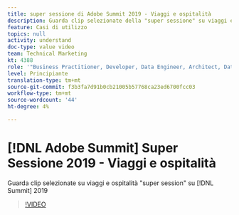 ```yaml
---
title: super sessione di Adobe Summit 2019 - Viaggi e ospitalità
description: Guarda clip selezionate della "super sessione" su viaggi e ospitalità al Summit 2019
feature: Casi di utilizzo
topics: null
activity: understand
doc-type: value video
team: Technical Marketing
kt: 4388
role: '"Business Practitioner, Developer, Data Engineer, Architect, Data Architect, Administrator, Leader"'
level: Principiante
translation-type: tm+mt
source-git-commit: f3b3fa7d91b0cb21005b57768ca23ed6700fcc03
workflow-type: tm+mt
source-wordcount: '44'
ht-degree: 4%

---
```



# [!DNL Adobe Summit] Super Sessione 2019 - Viaggi e ospitalità

Guarda clip selezionate su viaggi e ospitalità &quot;super session&quot; su [!DNL Summit] 2019

>[!VIDEO](https://video.tv.adobe.com/v/31442/?quality=12)
